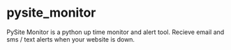 pysite_monitor
==============

PySite Monitor is a python up time monitor and alert tool. Recieve email and sms / text alerts when your website is down. 
